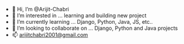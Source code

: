 - 👋 Hi, I’m @Arijit-Chabri
- 👀 I’m interested in ... learning and building new project
- 🌱 I’m currently learning ... Django, Python, Java, JS, etc..
- 💞️ I’m looking to collaborate on ... Django, Python and Java projects
- 📫 arijitchabri2001@gmail.com

<!---
Arijit-Chabri/Arijit-Chabri is a ✨ special ✨ repository because its `README.md` (this file) appears on your GitHub profile.
You can click the Preview link to take a look at your changes.
--->
